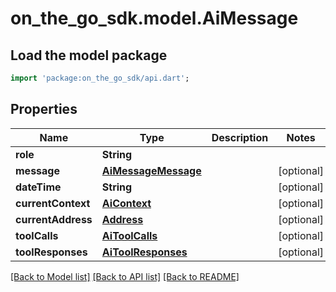 # on_the_go_sdk.model.AiMessage

## Load the model package
```dart
import 'package:on_the_go_sdk/api.dart';
```

## Properties
Name | Type | Description | Notes
------------ | ------------- | ------------- | -------------
**role** | **String** |  | 
**message** | [**AiMessageMessage**](AiMessageMessage.md) |  | [optional] 
**dateTime** | **String** |  | [optional] 
**currentContext** | [**AiContext**](AiContext.md) |  | [optional] 
**currentAddress** | [**Address**](Address.md) |  | [optional] 
**toolCalls** | [**AiToolCalls**](AiToolCalls.md) |  | [optional] 
**toolResponses** | [**AiToolResponses**](AiToolResponses.md) |  | [optional] 

[[Back to Model list]](../README.md#documentation-for-models) [[Back to API list]](../README.md#documentation-for-api-endpoints) [[Back to README]](../README.md)


